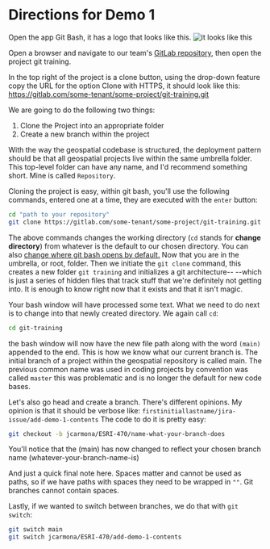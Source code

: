 # Directions for Demo 1

Open the app Git Bash, it has a logo that looks like this. ![it looks like this](https://www.gitkraken.com/wp-content/uploads/2021/07/GitBashLogo.jpg)

Open a browser and navigate to our team's [GitLab repository](https://gitlab.com/some-tenant), then open the project git training. 

In the top right of the project is a clone button, using the drop-down feature copy the URL for the option Clone with HTTPS, it should look like this:
https://gitlab.com/some-tenant/some-project/git-training.git

We are going to do the following two things:
1. Clone the Project into an appropriate folder
2. Create a new branch within the project

With the way the geospatial codebase is structured, the deployment pattern should be that all geospatial projects live within the same umbrella folder. This top-level folder can have any name, and I'd recommend something short. Mine is called `Repository`.

Cloning the project is easy, within git bash, you'll use the following commands, entered one at a time, they are executed with the `enter` button:
```bash
cd "path to your repository"
git clone https://gitlab.com/some-tenant/some-project/git-training.git
```
The above commands changes the working directory (`cd` stands for **change directory**) from whatever is the default to our chosen directory. You can also [change where git bash opens by default.](https://codergrl.com/2019/12/18/change-default-location-for-git-bash-on-windows/)
Now that you are in the umbrella, or root, folder. Then we initiate the `git clone` command, this creates a new folder `git training` and initializes a git architecture-- --which is just a series of hidden files that track stuff that we're definitely not getting into. It is enough to know right now that it exists and that it isn't magic.

Your bash window will have processed some text. What we need to do next is to change into that newly created directory. We again call `cd`:
```bash
cd git-training
```
the bash window will now have the new file path along with the word `(main)` appended to the end. This is how we know what our current branch is. The initial branch of a project within the geospatial repository is called main. The previous common name was used in coding projects by convention was called `master` this was problematic and is no longer the default for new code bases.

Let's also go head and create a branch. There's different opinions. My opinion is that it should be verbose like:
`firstinitiallastname/jira-issue/add-demo-1-contents`
The code to do it is pretty easy:
```bash
git checkout -b jcarmona/ESRI-470/name-what-your-branch-does
```

You'll notice that the (main) has now changed to reflect your chosen branch name (whatever-your-branch-name-is)

And just a quick final note here. Spaces matter and cannot be used as paths, so if we have paths with spaces they need to be wrapped in `""`. Git branches cannot contain spaces.

Lastly, if we wanted to switch between branches, we do that with `git switch`:
```bash
git switch main
git switch jcarmona/ESRI-470/add-demo-1-contents
```